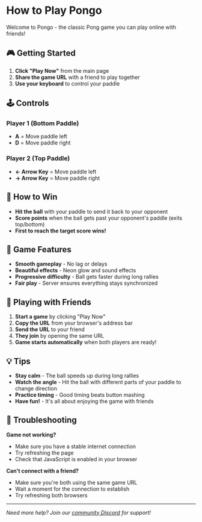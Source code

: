 # How to Play Pongo

Welcome to Pongo - the classic Pong game you can play online with friends!

## 🎮 Getting Started

1. **Click "Play Now"** from the main page
2. **Share the game URL** with a friend to play together
3. **Use your keyboard** to control your paddle

## 🕹️ Controls

### Player 1 (Bottom Paddle)
- **A** = Move paddle left
- **D** = Move paddle right

### Player 2 (Top Paddle)  
- **← Arrow Key** = Move paddle left
- **→ Arrow Key** = Move paddle right

## 🎯 How to Win

- **Hit the ball** with your paddle to send it back to your opponent
- **Score points** when the ball gets past your opponent's paddle (exits top/bottom)
- **First to reach the target score wins!**

## 🎨 Game Features

- **Smooth gameplay** - No lag or delays
- **Beautiful effects** - Neon glow and sound effects
- **Progressive difficulty** - Ball gets faster during long rallies
- **Fair play** - Server ensures everything stays synchronized

## 🤝 Playing with Friends

1. **Start a game** by clicking "Play Now"
2. **Copy the URL** from your browser's address bar
3. **Send the URL** to your friend
4. **They join** by opening the same URL
5. **Game starts automatically** when both players are ready!

## 💡 Tips

- **Stay calm** - The ball speeds up during long rallies
- **Watch the angle** - Hit the ball with different parts of your paddle to change direction
- **Practice timing** - Good timing beats button mashing
- **Have fun!** - It's all about enjoying the game with friends

## 🔧 Troubleshooting

**Game not working?**
- Make sure you have a stable internet connection
- Try refreshing the page
- Check that JavaScript is enabled in your browser

**Can't connect with a friend?**
- Make sure you're both using the same game URL
- Wait a moment for the connection to establish
- Try refreshing both browsers

---

*Need more help? Join our [community Discord](https://discord.com/invite/GqS9CstffK) for support!*